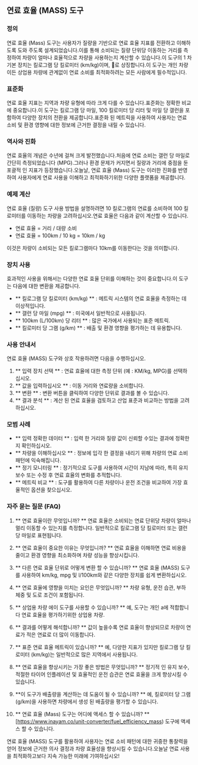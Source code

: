 ## 연료 효율 (MASS) 도구

### 정의
연료 효율 (Mass) 도구는 사용자가 질량을 기반으로 연료 효율 지표를 전환하고 이해하도록 도와 주도록 설계되었습니다.이를 통해 소비되는 질량 단위당 이동하는 거리를 측정하여 차량이 얼마나 효율적으로 차량을 사용하는지 계산할 수 있습니다.이 도구의 1 차 기본 장치는 킬로그램 당 킬로미터 (km/kg)이며, 🚗로 상징합니다.이 도구는 개인 차량이든 상업용 차량에 관계없이 연료 소비를 최적화하려는 모든 사람에게 필수적입니다.

### 표준화
연료 효율 지표는 지역과 차량 유형에 따라 크게 다를 수 있습니다.표준화는 정확한 비교에 중요합니다.이 도구는 킬로그램 당 마일, 100 킬로미터 당 리터 및 마일 당 갤런을 포함하여 다양한 장치의 전환을 제공합니다.표준화 된 메트릭을 사용하여 사용자는 연료 소비 및 환경 영향에 대한 정보에 근거한 결정을 내릴 수 있습니다.

### 역사와 진화
연료 효율의 개념은 수년에 걸쳐 크게 발전했습니다.처음에 연료 소비는 갤런 당 마일로 간단히 측정되었습니다 (MPG).그러나 환경 문제가 커지면서 질량과 거리에 중점을 둔 포괄적 인 지표가 등장했습니다.오늘날, 연료 효율 (Mass) 도구는 이러한 진화를 반영하여 사용자에게 연료 사용을 이해하고 최적화하기위한 다양한 플랫폼을 제공합니다.

### 예제 계산
연료 효율 (질량) 도구 사용 방법을 설명하려면 10 킬로그램의 연료를 소비하여 100 킬로미터를 이동하는 차량을 고려하십시오.연료 효율은 다음과 같이 계산할 수 있습니다.

- 연료 효율 = 거리 / 대량 소비
- 연료 효율 = 100km / 10 kg = 10km / kg

이것은 차량이 소비되는 모든 킬로그램마다 10km를 이동한다는 것을 의미합니다.

### 장치 사용
효과적인 사용을 위해서는 다양한 연료 효율 단위를 이해하는 것이 중요합니다.이 도구는 다음에 대한 변환을 제공합니다.

- ** 킬로그램 당 킬로미터 (km/kg) ** : 메트릭 시스템의 연료 효율을 측정하는 데 이상적입니다.
- ** 갤런 당 마일 (mpg) ** : 미국에서 일반적으로 사용됩니다.
- ** 100km (L/100km) 당 리터 ** : 많은 국가에서 사용되는 표준 메트릭.
- ** 킬로미터 당 그램 (g/km) ** : 배출 및 환경 영향을 평가하는 데 유용합니다.

### 사용 안내서
연료 효율 (MASS) 도구와 상호 작용하려면 다음을 수행하십시오.

1. ** 입력 장치 선택 ** : 연료 효율에 대한 측정 단위 (예 : KM/kg, MPG)를 선택하십시오.
2. ** 값을 입력하십시오 ** : 이동 거리와 연료량을 소비합니다.
3. ** 변환 ** : 변환 버튼을 클릭하여 다양한 단위로 결과를 볼 수 있습니다.
4. ** 결과 분석 ** : 계산 된 연료 효율을 검토하고 산업 표준과 비교하는 방법을 고려하십시오.

### 모범 사례
- ** 입력 정확한 데이터 ** : 입력 한 거리와 질량 값이 신뢰할 수있는 결과에 정확한지 확인하십시오.
- ** 차량을 이해하십시오 ** : 정보에 입각 한 결정을 내리기 위해 차량의 연료 소비 패턴에 익숙해집니다.
- ** 정기 모니터링 ** : 정기적으로 도구를 사용하여 시간이 지남에 따라, 특히 유지 보수 또는 수정 후 연료 효율의 변화를 추적합니다.
- ** 메트릭 비교 ** : 도구를 활용하여 다른 차량이나 운전 조건을 비교하여 가장 효율적인 옵션을 찾으십시오.

### 자주 묻는 질문 (FAQ)

1. ** 연료 효율이란 무엇입니까? **
연료 효율은 소비되는 연료 단위당 차량이 얼마나 멀리 이동할 수 있는지를 측정합니다. 일반적으로 킬로그램 당 킬로미터 또는 갤런 당 마일로 표현됩니다.

2. ** 연료 효율이 중요한 이유는 무엇입니까? **
연료 효율을 이해하면 연료 비용을 줄이고 환경 영향을 최소화하며 차량 성능을 향상시킵니다.

3. ** 다른 연료 효율 단위로 어떻게 변환 할 수 있습니까? **
연료 효율 (MASS) 도구를 사용하여 km/kg, mpg 및 l/100km와 같은 다양한 장치를 쉽게 변환하십시오.

4. ** 연료 효율에 영향을 미치는 요인은 무엇입니까? **
차량 유형, 운전 습관, 부하 체중 및 도로 조건이 포함됩니다.

5. ** 상업용 차량 에이 도구를 사용할 수 있습니까? **
예, 도구는 개인 a에 적합합니다 연료 효율을 평가하기위한 상업용 차량.

6. ** 결과를 어떻게 해석합니까? **
값이 높을수록 연료 효율이 향상되므로 차량이 연료가 적은 연료로 더 많이 이동합니다.

7. ** 표준 연료 효율 메트릭이 있습니까? **
예, 다양한 지표가 있지만 킬로그램 당 킬로미터 (km/kg)는 일반적으로 많은 지역에서 사용됩니다.

8. ** 연료 효율을 향상시키는 가장 좋은 방법은 무엇입니까? **
정기적 인 유지 보수, 적절한 타이어 인플레이션 및 효율적인 운전 습관은 연료 효율을 크게 향상시킬 수 있습니다.

9. **이 도구가 배출량을 계산하는 데 도움이 될 수 있습니까? **
예, 킬로미터 당 그램 (g/km)을 사용하면 차량에서 생성 된 배출량을 평가할 수 있습니다.

10. ** 연료 효율 (Mass) 도구는 어디에 액세스 할 수 있습니까? **
[https://www.inayam.co/unit-converter/fuel_efficiency_mass) 도구에 액세스 할 수 있습니다.

연료 효율 (MASS) 도구를 활용하여 사용자는 연료 소비 패턴에 대한 귀중한 통찰력을 얻어 정보에 근거한 의사 결정과 차량 효율성을 향상시킬 수 있습니다.오늘날 연료 사용을 최적화하고보다 지속 가능한 미래에 기여하십시오!